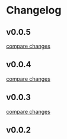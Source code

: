 # Changelog


## v0.0.5

[compare changes](https://github.com/your-org/my-module/compare/v0.0.4...v0.0.5)

## v0.0.4

[compare changes](https://github.com/your-org/my-module/compare/v0.0.3...v0.0.4)

## v0.0.3

[compare changes](https://github.com/your-org/my-module/compare/v0.0.2...v0.0.3)

## v0.0.2

